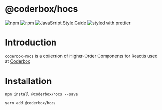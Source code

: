 # @coderbox/hocs

[![npm](https://img.shields.io/npm/dm/@coderbox/hocs.svg)](https://www.npmjs.com/package/@coderbox/hocs)
[![npm](https://img.shields.io/npm/v/@coderbox/hocs.svg)](https://www.npmjs.com/package/@coderbox/hocs)
[![JavaScript Style Guide](https://img.shields.io/badge/code_style-standard-brightgreen.svg)](https://standardjs.com)
[![styled with prettier](https://img.shields.io/badge/styled_with-prettier-ff69b4.svg)](https://github.com/prettier/prettier)

# Introduction
`coderbox-hocs` is a collection of Higher-Order Components for Reactis used at [Coderbox](https://coderbox.me)

# Installation

```
npm install @coderbox/hocs --save
```
```
yarn add @coderbox/hocs
```